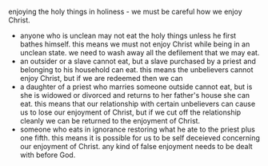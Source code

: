 enjoying the holy things in holiness - we must be careful how we enjoy Christ.

- anyone who is unclean may not eat the holy things unless he first bathes himself. this means we must not enjoy Christ while being in an unclean state. we need to wash away all the defilement that we may eat.
- an outsider or a slave cannot eat, but a slave purchased by a priest and belonging to his household can eat. this means the unbelievers cannot enjoy Christ, but if we are redeemed then we can
- a daughter of a priest who marries someone outside cannot eat, but is she is widowed or divorced and returns to her father's house she can eat. this means that our relationship with certain unbelievers can cause us to lose our enjoyment of Christ, but if we cut off the relationship cleanly we can be returned to the enjoyment of Christ.
- someone who eats in ignorance restoring what he ate to the priest plus one fifth. this means it is possible for us to be self deceieved concerning our enjoyment of Christ. any kind of false enjoyment needs to be dealt with before God.
